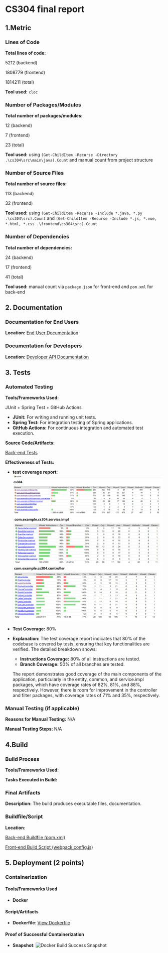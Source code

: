 # CS304 final report
## 1.Metric
### Lines of Code
**Total lines of code:**

5212 (backend)

1808779 (frontend)

1814211 (total)

**Tool used:**
`cloc`
### Number of Packages/Modules
**Total number of packages/modules:**

12 (backend)

7 (frontend)

23 (total)

**Tool used:**
using `(Get-ChildItem -Recurse -Directory .\cs304\src\main\java).Count` and manual count from project structure
### Number of Source Files
**Total number of source files:**

113 (backend)

32 (frontend)

**Tool used:**
using `(Get-ChildItem -Recurse -Include *.java, *.py .\cs304\src).Count` and `(Get-ChildItem -Recurse -Include *.js, *.vue, *.html, *.css .\frontend\cs304\src).Count`
### Number of Dependencies
**Total number of dependencies:**

24 (backend)

17 (frontend)

41 (total)

**Tool used:**
manual count via `package.json` for front-end and `pom.xml` for back-end
## 2. Documentation
### Documentation for End Users

**Location:** [End User Documentation](https://github.com//sustech-cs304/team-project-24spring-22/blob/master/README.md)
### Documentation for Developers

**Location:** [Developer API Documentation](http://120.77.79.53:8090/swagger-ui/index.html)
## 3. Tests
### Automated Testing
**Tools/Frameworks Used:**

JUnit + Spring Test + GitHub Actions
- **JUnit:** For writing and running unit tests.
- **Spring Test:** For integration testing of Spring applications.
- **GitHub Actions:** For continuous integration and automated test execution.

**Source Code/Artifacts:**

[Back-end Tests](https://github.com/sustech-cs304/team-project-24spring-22/tree/master/cs304/src/test/java/com/example/cs304)

**Effectiveness of Tests:**

- **test coverage report:** ![test coverage report](./snapshots/test_coverage.png)
![](./snapshots/serviceImpl.png)
![](./snapshots/img_1.png)
- **Test Coverage:** 80%
- **Explanation:** The test coverage report indicates that 80% of the codebase is covered by tests, ensuring that key functionalities are verified. The detailed breakdown shows:
    - **Instructions Coverage:** 80% of all instructions are tested.
    - **Branch Coverage:** 50% of all branches are tested.
  
    The report demonstrates good coverage of the main components of the application, particularly in the entity, common, and service.impl packages, which have coverage rates of 82%, 81%, and 88%, respectively. However, there is room for improvement in the controller and filter packages, with coverage rates of 71% and 35%, respectively.
### Manual Testing (if applicable)
**Reasons for Manual Testing:** N/A 

**Manual Testing Steps:** N/A

## 4.Build
### Build Process

**Tools/Frameworks Used:**

**Tasks Executed in Build:**

### Final Artifacts

**Description:** The build produces executable files, documentation.

### Buildfile/Script

**Location**:

[Back-end Buildfile (pom.xml)]()

[Front-end Build Script (webpack.config.js)]()

## 5. Deployment (2 points)

### Containerization

#### Tools/Frameworks Used
- **Docker**

#### Script/Artifacts
- **Dockerfile**: [View Dockerfile](https://github.com/your-repo/Dockerfile)

#### Proof of Successful Containerization
- **Snapshot**:
  ![Docker Build Success Snapshot](https://your-snapshot-url/docker-build-success.png)
